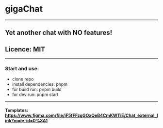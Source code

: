 # gigaChat

---

## Yet another chat with NO features!

## Licence: MIT

---

### Start and use:
- clone repo
- install dependencies: pnpm
- for build run: pnpm build
- for dev run: pnpm start

---

#### Templates: https://www.figma.com/file/jF5fFFzgGOxQeB4CmKWTiE/Chat_external_link?node-id=0%3A1